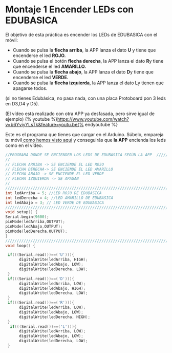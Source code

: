
# Montaje 1 Encender LEDs con EDUBASICA

El objetivo de esta práctica es encender los LEDs de EDUBASICA con el móvil:

- Cuando se pulsa la **flecha arriba**, la APP lanza el dato **U** y tiene que encenderse el led **ROJO.**
- Cuando se pulsa el botón **flecha derecha**, la APP lanza el dato **R**y tiene que encenderse el led **AMARILLO.**
- Cuando se pulsa la **flecha abajo**, la APP lanza el dato **D**y tiene que encenderse el led **VERDE.**
- Cuando se pulsa la **flecha izquierda**, la APP lanza el dato **L**y tienen que apagarse todos.


(si no tienes Edubásica, no pasa nada, con una placa Protoboard pon 3 leds en D3,D4 y D5).

(El vídeo está realizado con otra APP ya desfasada, pero sirve igual de ejemplo)
{% youtube %}https://www.youtube.com/watch?v=b6YviyYLsTk&feature=youtu.be{% endyoutube %}

Este es el programa que tienes que cargar en el Arduino. Súbelo, empareja tu móvil[ como hemos visto aquí](vincular_mvil.html) y conseguirás que **la APP** encienda los leds como en el vídeo.

```cpp
//PROGRAMA DONDE SE ENCIENDEN LOS LEDS DE EDUBASICA SEGÚN LA APP  ///////////////////
//
// FLECHA ARRIBA -> SE ENCIENDE EL LED ROJO
// FLECHA DERECHA-> SE ENCIENDE EL LED AMARILLO
// FLECHA ABAJO -> SE ENCIENDE EL LED VERDE
// FLECHA IZQUIERDA -> SE APAGAN
//
///////////////////////////////////////////////////////////////////////////////////////////////
int ledArriba = 5; //LED ROJO DE EDUBASICA
int ledDerecha = 4; //LED AMARILLO DE EDUBASICA
int ledAbajo = 3; // LED VERDE DE EDUBASICA
//////////////////////////////////////////////////////////////////////////////////////////////
void setup() {
Serial.begin(9600);
pinMode(ledArriba,OUTPUT);
pinMode(ledAbajo,OUTPUT);
pinMode(ledDerecha,OUTPUT);
}
/////////////////////////////////////////////////////////////////////////////////////////////////////
void loop() {

 if(((Serial.read())==('U'))){
      digitalWrite(ledArriba, HIGH);
      digitalWrite(ledAbajo, LOW);
      digitalWrite(ledDerecha, LOW);
 }
 if(((Serial.read())==('D'))){
      digitalWrite(ledArriba, LOW);
      digitalWrite(ledAbajo, HIGH);
      digitalWrite(ledDerecha, LOW);
 }
 if(((Serial.read())==('R'))){
      digitalWrite(ledArriba, LOW);
      digitalWrite(ledAbajo, LOW);
      digitalWrite(ledDerecha, HIGH);
 }
  if(((Serial.read())==('L'))){
      digitalWrite(ledArriba, LOW);
      digitalWrite(ledAbajo, LOW);
      digitalWrite(ledDerecha, LOW);
 }
 
```